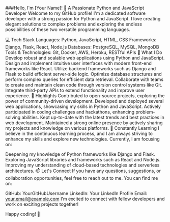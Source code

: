 ###Hello, I'm [Your Name]! 👋
A Passionate Python and JavaScript Developer
Welcome to my GitHub profile! I'm a dedicated software developer with a strong passion for Python and JavaScript. I love creating elegant solutions to complex problems and exploring the endless possibilities of these two versatile programming languages.

💻 Tech Stack
Languages: Python, JavaScript, HTML, CSS
Frameworks: Django, Flask, React, Node.js
Databases: PostgreSQL, MySQL, MongoDB
Tools & Technologies: Git, Docker, AWS, Heroku, RESTful APIs
🔭 What I Do
Develop robust and scalable web applications using Python and JavaScript.
Design and implement intuitive user interfaces with modern front-end frameworks like React.
Utilize backend frameworks such as Django and Flask to build efficient server-side logic.
Optimize database structures and perform complex queries for efficient data retrieval.
Collaborate with teams to create and maintain clean code through version control systems like Git.
Integrate third-party APIs to extend functionality and improve user experience.
🌟 Highlights
Contributed to open-source projects, exploring the power of community-driven development.
Developed and deployed several web applications, showcasing my skills in Python and JavaScript.
Actively participated in coding challenges and hackathons, enhancing problem-solving abilities.
Kept up-to-date with the latest trends and best practices in web development.
Maintained a strong online presence by actively sharing my projects and knowledge on various platforms.
🌱 Constantly Learning
I believe in the continuous learning process, and I am always striving to enhance my skills and explore new technologies. Currently, I am focusing on:

Deepening my knowledge of Python frameworks like Django and Flask.
Exploring JavaScript libraries and frameworks such as React and Node.js.
Improving my understanding of cloud-based technologies and serverless architectures.
📫 Let's Connect
If you have any questions, suggestions, or collaboration opportunities, feel free to reach out to me. You can find me on:

GitHub: YourGitHubUsername
LinkedIn: Your LinkedIn Profile
Email: your.email@example.com
I'm excited to connect with fellow developers and work on exciting projects together!

Happy coding! 🚀
